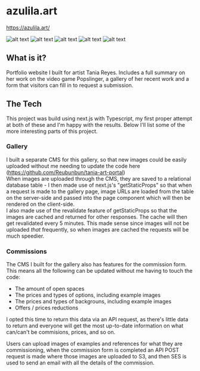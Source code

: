 # azulila.art
https://azulila.art/  

![alt text](https://i.imgur.com/8fhp62N.png)
![alt text](https://i.imgur.com/yn1LLfK.png)
![alt text](https://i.imgur.com/Qe4lMn7.png)
![alt text](https://i.imgur.com/WXSZpf8.png)
![alt text](https://i.imgur.com/zTvwqWt.png)

## What is it?
Portfolio website I built for artist Tania Reyes. Includes a full summary on her work on the video game Popslinger, a gallery of her recent work and a form that visitors can fill in to request a submission.  

## The Tech
This project was build using next.js with Typescript, my first proper attempt at both of these and I'm happy with the results. Below I'll list some of the more interesting parts of this project.

### Gallery
I built a separate CMS for this gallery, so that new images could be easily uploaded without me needing to update the code here (https://github.com/Reubunbun/tania-art-portal)  
When images are uploaded through the CMS, they are saved to a relational database table - I then made use of next.js's "getStaticProps" so that when a request is made to the gallery page, image URLs are loaded from the table on the server-side and passed into the page component which will then be rendered on the client-side.  
I also made use of the revalidate feature of getStaticProps so that the images are cached and returned for other responses. The cache will then get revalidated every 5 minutes. This made sense since images will not be uploaded *that* frequently, so when images are cached the requests will be much speedier.

### Commissions
The CMS I built for the gallery also has features for the commission form. This means all the following can be updated without me having to touch the code:
 - The amount of open spaces
 - The prices and types of options, including example images
 - The prices and types of backgrouns, including example images
 - Offers / prices reductions

I opted this time to return this data via an API request, as there's little data to return and everyone will get the most up-to-date information on what can/can't be commisions, prices, and so on.  
  
Users can upload images of examples and references for what they are commissioning, when the commission form is completed an API POST request is made where those images are uploaded to S3, and then SES is used to send an email with all the details of the commission.

